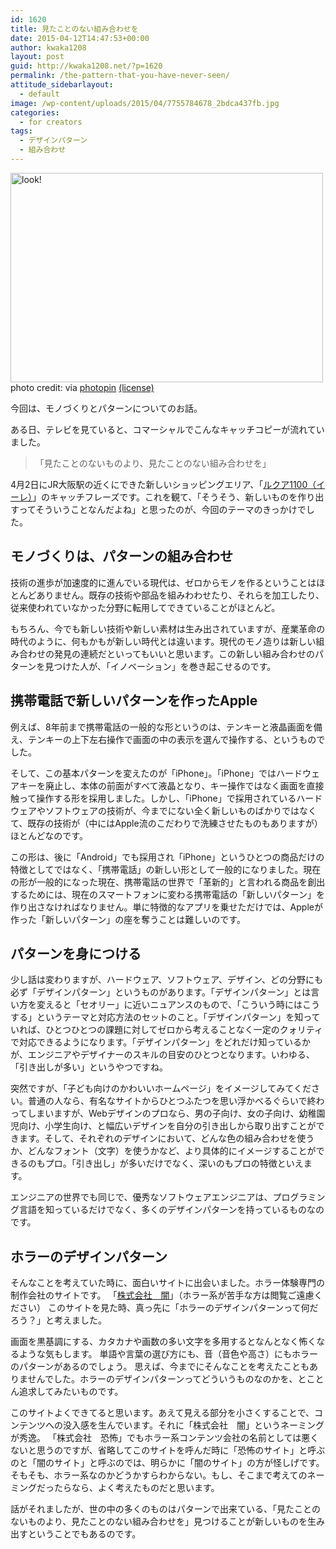 ```yaml
---
id: 1620
title: 見たことのない組み合わせを
date: 2015-04-12T14:47:53+00:00
author: kwaka1208
layout: post
guid: http://kwaka1208.net/?p=1620
permalink: /the-pattern-that-you-have-never-seen/
attitude_sidebarlayout:
  - default
image: /wp-content/uploads/2015/04/7755784678_2bdca437fb.jpg
categories:
  - for creators
tags:
  - デザインパターン
  - 組み合わせ
---
```

<p>
<img src="http://kwaka1208.net/wp-content/uploads/2015/04/7755784678_2bdca437fb.jpg" alt="look!" width="500" height="335" class="alignnone size-full wp-image-1624" />
photo credit: <a href="http://www.flickr.com/photos/50523792@N03/7755784678"></a> via <a href="http://photopin.com">photopin</a> <a href="https://creativecommons.org/licenses/by/2.0/">(license)</a>
</p>
<p>
今回は、モノづくりとパターンについてのお話。
</p>
<p>
ある日、テレビを見ていると、コマーシャルでこんなキャッチコピーが流れていました。
<blockquote>「見たことのないものより、見たことのない組み合わせを」</blockquote>
4月2日にJR大阪駅の近くにできた新しいショッピングエリア、「<a href="http://www.lucua.jp/lucua1100/">ルクア1100（イーレ）</a>」のキャッチフレーズです。これを観て、「そうそう、新しいものを作り出すってそういうことなんだよね」と思ったのが、今回のテーマのきっかけでした。
</p>
<h2>モノづくりは、パターンの組み合わせ</h2>
<p>
技術の進歩が加速度的に進んでいる現代は、ゼロからモノを作るということはほとんどありません。既存の技術や部品を組みわわせたり、それらを加工したり、従来使われていなかった分野に転用してできていることがほとんど。
</p>
<p>
もちろん、今でも新しい技術や新しい素材は生み出されていますが、産業革命の時代のように、何もかもが新しい時代とは違います。現代のモノ造りは新しい組み合わせの発見の連続だといってもいいと思います。この新しい組み合わせのパターンを見つけた人が、「イノベーション」を巻き起こせるのです。
</p>
<h2>携帯電話で新しいパターンを作ったApple</h2>
<p>
例えば、8年前まで携帯電話の一般的な形というのは、テンキーと液晶画面を備え、テンキーの上下左右操作で画面の中の表示を選んで操作する、というものでした。
</p>
<p>
そして、この基本パターンを変えたのが「iPhone」。「iPhone」ではハードウェアキーを廃止し、本体の前面がすべて液晶となり、キー操作ではなく画面を直接触って操作する形を採用しました。しかし、「iPhone」で採用されているハードウェアやソフトウェアの技術が、今までにない全く新しいものばかりではなくて、既存の技術が（中にはApple流のこだわりで洗練させたものもありますが）ほとんどなのです。
</p>
<p>
この形は、後に「Android」でも採用され「iPhone」というひとつの商品だけの特徴としてではなく、「携帯電話」の新しい形として一般的になりました。現在の形が一般的になった現在、携帯電話の世界で「革新的」と言われる商品を創出するためには、現在のスマートフォンに変わる携帯電話の「新しいパターン」を作り出さなければなりません。単に特徴的なアプリを乗せただけでは、Appleが作った「新しいパターン」の座を奪うことは難しいのです。
</p>
<h2>パターンを身につける</h2>
<p>
少し話は変わりますが、ハードウェア、ソフトウェア、デザイン、どの分野にも必ず「デザインパターン」というものがあります。「デザインパターン」とは言い方を変えると「セオリー」に近いニュアンスのもので、「こういう時にはこうする」というテーマと対応方法のセットのこと。「デザインパターン」を知っていれば、ひとつひとつの課題に対してゼロから考えることなく一定のクォリティで対応できるようになります。「デザインパターン」をどれだけ知っているかが、エンジニアやデザイナーのスキルの目安のひとつとなります。いわゆる、「引き出しが多い」というやつですね。
</p>
<p>
突然ですが、「子ども向けのかわいいホームページ」をイメージしてみてください。普通の人なら、有名なサイトからひとつふたつを思い浮かべるぐらいで終わってしまいますが、Webデザインのプロなら、男の子向け、女の子向け、幼稚園児向け、小学生向け、と幅広いデザインを自分の引き出しから取り出すことができます。そして、それぞれのデザインにおいて、どんな色の組み合わせを使うか、どんなフォント（文字）を使うかなど、より具体的にイメージすることができるのもプロ。「引き出し」が多いだけでなく、深いのもプロの特徴といえます。
</p>
<p>
エンジニアの世界でも同じで、優秀なソフトウェアエンジニアは、プログラミング言語を知っているだけでなく、多くのデザインパターンを持っているものなのです。
</p>
<p>
<h2>ホラーのデザインパターン</h2>
そんなことを考えていた時に、面白いサイトに出会いました。ホラー体験専門の制作会社のサイトです。
「<a href="http://death.co.jp/">株式会社　闇</a>」（ホラー系が苦手な方は閲覧ご遠慮ください）
このサイトを見た時、真っ先に「ホラーのデザインパターンって何だろう？」と考えました。
</p>
<p>
画面を黒基調にする、カタカナや画数の多い文字を多用するとなんとなく怖くなるような気もします。
単語や言葉の選び方にも、音（音色や高さ）にもホラーのパターンがあるのでしょう。
思えば、今までにそんなことを考えたこともありませんでした。ホラーのデザインパターンってどういうものなのかを、とことん追求してみたいものです。
</p>
<p>
このサイトよくできてると思います。あえて見える部分を小さくすることで、コンテンツへの没入感を生んでいます。それに「株式会社　闇」というネーミングが秀逸。
「株式会社　恐怖」でもホラー系コンテンツ会社の名前としては悪くないと思うのですが、省略してこのサイトを呼んだ時に「恐怖のサイト」と呼ぶのと「闇のサイト」と呼ぶのでは、明らかに「闇のサイト」の方が怪しげです。そもそも、ホラー系なのかどうかすらわからない。もし、そこまで考えてのネーミングだったらなら、よく考えたものだと思います。
</p>
<p>
話がそれましたが、世の中の多くのものはパターンで出来ている、「見たことのないものより、見たことのない組み合わせを」見つけることが新しいものを生み出すということでもあるのです。
</p>
